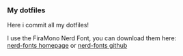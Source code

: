 ### My dotfiles

Here i commit all my dotfiles!


I use the FiraMono Nerd Font, you can download them here:\
[nerd-fonts homepage](https://www.nerdfonts.com/font-downloads) or 
[nerd-fonts github](https://github.com/ryanoasis/nerd-fonts)
